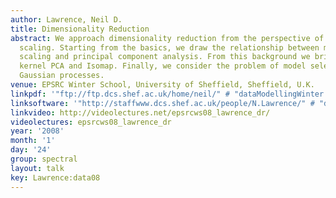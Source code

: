 ```yaml
---
author: Lawrence, Neil D.
title: Dimensionality Reduction
abstract: We approach dimensionality reduction from the perspective of multidimensional
  scaling. Starting from the basics, we draw the relationship between multidimensional
  scaling and principal component analysis. From this background we briefly review
  kernel PCA and Isomap. Finally, we consider the problem of model selection using
  Gaussian processes.
venue: EPSRC Winter School, University of Sheffield, Sheffield, U.K.
linkpdf: '"ftp://ftp.dcs.shef.ac.uk/home/neil/" # "dataModellingWinter.pdf"'
linksoftware: '"http://staffwww.dcs.shef.ac.uk/people/N.Lawrence/" # "dimred/"'
linkvideo: http://videolectures.net/epsrcws08_lawrence_dr/
videolectures: epsrcws08_lawrence_dr
year: '2008'
month: '1'
day: '24'
group: spectral
layout: talk
key: Lawrence:data08
---
```

